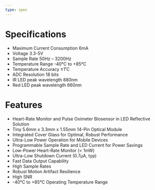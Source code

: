```yaml
---
type: spec
---
```


# Specifications

- Maximum Current Consumption	6mA
- Voltage	3.3-5V 
- Sample Rate	50Hz – 3200Hz
- Temperature Range	 -40°C to +85°C
- Temperature Accuracy	±1˚C
- ADC Resolution	18 bits
- IR LED peak wavelength	880nm
- Red LED peak wavelength	660nm

# Features

- Heart-Rate Monitor and Pulse Oximeter Biosensor in LED Reflective Solution
- Tiny 5.6mm x 3.3mm x 1.55mm 14-Pin Optical Module
- Integrated Cover Glass for Optimal, Robust Performance
- Ultra-Low Power Operation for Mobile Devices
- Programmable Sample Rate and LED Current for Power Savings
- Low-Power Heart-Rate Monitor (< 1mW)
- Ultra-Low Shutdown Current (0.7µA, typ)
- Fast Data Output Capability
- High Sample Rates
- Robust Motion Artifact Resilience
- High SNR
- -40°C to +85°C Operating Temperature Range

